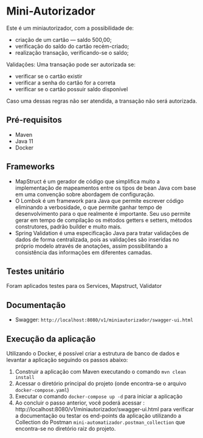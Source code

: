 # Mini-Autorizador

Este é um miniautorizador, com a possibilidade de:

* criação de um cartão — saldo 500,00;
* verificação do saldo do cartão recém-criado;
* realização transação, verificando-se o saldo;

Validações: 
Uma transação pode ser autorizada se:
* verificar se o cartão existir
* verificar a senha do cartão for a correta
* verificar se o cartão possuir saldo disponível

Caso uma dessas regras não ser atendida, a transação não será autorizada.

## Pré-requisitos

* Maven
* Java 11
* Docker

## Frameworks
* MapStruct é um gerador de código que simplifica muito a implementação de mapeamentos entre os tipos de bean Java com base em uma convenção sobre abordagem de configuração.
* O Lombok é um framework para Java que permite escrever código eliminando a verbosidade, o que permite ganhar tempo de desenvolvimento para o que realmente é importante. Seu uso permite gerar em tempo de compilação os métodos getters e setters, métodos construtores, padrão builder e muito mais.
* Spring Validation é uma especificação Java para tratar validações de dados de forma centralizada, pois as validações são inseridas no próprio modelo através de anotações, assim possibilitando a consistência das informações em diferentes camadas.

## Testes unitário
Foram aplicados testes para os Services, Mapstruct, Validator

## Documentação
* Swagger:  `http://localhost:8080/v1/miniautorizador/swagger-ui.html`

## Execução da aplicação

Utilizando o Docker, é possível criar a estrutura de banco de dados e levantar a aplicação seguindo os passos abaixo:

1. Construir a aplicação com Maven executando o comando `mvn clean install`
2. Acessar o diretório principal do projeto (onde encontra-se o arquivo `docker-compose.yaml`)
3. Executar o comando `docker-compose up -d` para iniciar a aplicação
4. Ao concluir o passo anterior, você poderá acessar : http://localhost:8080/v1/miniautorizador/swagger-ui.html para verificar a documentação ou testar os end-points da aplicação utilizando a Collection do Postman `mini-automatizador.postman_collection` que encontra-se no diretório raiz do projeto.

